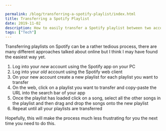 ```yaml
---

permalink: /blog/transferring-a-spotify-playlist/index.html
title: Transferring a Spotify Playlist
date: 2019-11-02
description: How to easily transfer a Spotify playlist between two accounts
tags: ["Tech"]
---
```

Transferring playlists on Spotify can be a rather tedious process, there are many different approaches talked about online but I think I may have found the easiest way yet.

1. Log into your _new_ account using the Spotify app on your PC
2. Log into your _old_ account using the Spotify web client
3. On your new account create a new playlist for each playlist you want to transfer
4. On the web, click on a playlist you want to transfer and copy-paste the URL into the search bar of your app
5. Once the playlist has loaded click on a song, select all the other songs in the playlist and then drag and drop the songs onto the new playlist
6. Repeat until all your playlists are transferred

Hopefully, this will make the process much less frustrating for you the next time you need to do this.
